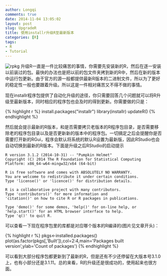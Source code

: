 ```yaml
---
author: Longqi
comments: true
date: 2014-11-04 13:05:02
layout: post
slug: UpgradeR
title: 使用installr升级R至最新版本
categories: [R]
tags:
- R
- Tutorial
---
```

![rpkg](https://wanglongqi.github.io/public/images/rpkg.svg)
升级R一直是一件比较痛苦的事情，你需要先安装新的R，然后在逐一安装以前装过的包。最快的办法也是把以前的包文件夹拷到新的R中，然后在新的版本中运行包更新。由于官方的源一般都提供最新R版本的二进制文件，所以为了更好的稳定性一般也要跟着升级。所以这是一件相对痛苦又不得不做的事情。

现在installr程序包提供了自动化升级的途径，你只需要回答几个问题就可以将R升级至最新版本，同时相应的程序包也会及时的得到更新。你需要做的只是：

{% highlight r %}
install.packages("installr")
library(installr)
updateR()
{% endhighlight %}

然后就会提示最新的R版本，和是否需要拷贝老版本的R程序包目录，是否需要移除老的程序包目录以及是否更新新的版本中的程序包。一切搞定之后会提醒你是否需要打开新的RGui，程序会默认将系统的默认R设置为最新版，因此RStudio也会自动切换到最新的R版本。下面是升级之后RStudio的启动提示


	R version 3.1.2 (2014-10-31) -- "Pumpkin Helmet"
	Copyright (C) 2014 The R Foundation for Statistical Computing
	Platform: x86_64-w64-mingw32/x64 (64-bit)

	R is free software and comes with ABSOLUTELY NO WARRANTY.
	You are welcome to redistribute it under certain conditions.
	Type 'license()' or 'licence()' for distribution details.

	R is a collaborative project with many contributors.
	Type 'contributors()' for more information and
	'citation()' on how to cite R or R packages in publications.

	Type 'demo()' for some demos, 'help()' for on-line help, or
	'help.start()' for an HTML browser interface to help.
	Type 'q()' to quit R.

可以查看一下现在程序包里的库都是对应哪个版本的R编译的(图片见文章开头)：

{% highlight r %}
pkgs<-installed.packages()
plot(as.factor(pkgs[,'Built']),col=2:4,main='Packages built version',ylab='Count of packages')
{% endhighlight %}

可以看到大部分程序包都更新到了最新的R，但是还有不少还停留在大版本号3.1.0上，也有小部分还是3.1.11。总的来看，R的升级还是很成功的，使用起来也很方面。
